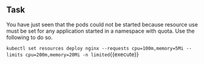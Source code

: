 ## Task

You have just seen that the pods could not be started because resource use must be set for any application started in a namespace with quota. Use the following to do so. 

`kubectl set resources deploy nginx --requests cpu=100m,memory=5Mi --limits cpu=200m,memory=20Mi -n limited`{{execute}}

